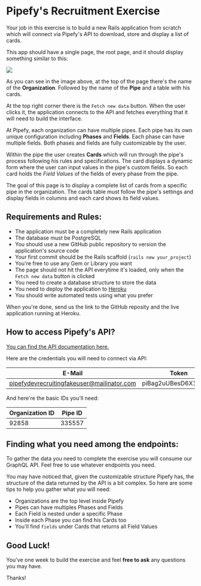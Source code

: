# Pipefy's Recruitment Exercise

Your job in this exercise is to build a new Rails application from scratch which will connect via Pipefy's API to download, store and display a list of cards.

This app should have a single page, the root page, and it should display something similar to this:

![](https://github.com/pipefy/RecruitmentExercise/blob/master/backend-example.png)

As you can see in the image above, at the top of the page there's the name of the **Organization**. Followed by the name of the **Pipe** and a table with his cards.

At the top right corner there is the `Fetch new data` button. When the user clicks it, the application connects to the API and fetches everything that it will need to build the interface.

At Pipefy, each organization can have multiple pipes. Each pipe has its own unique configuration including **Phases** and **Fields**. Each phase can have multiple fields. Both phases and fields are fully customizable by the user.

Within the pipe the user creates **Cards** which will run through the pipe's process following his rules and specifications. The card displays a dynamic form where the user can input values in the pipe's custom fields. So each card holds the *Field Values* of the fields of every phase from the pipe.

The goal of this page is to display a complete list of cards from a specific pipe in the organization. The cards table must follow the pipe's settings and display fields in columns and each card shows its field values.

## Requirements and Rules:

* The application must be a completely new Rails application
* The database must be PostgreSQL
* You should use a new GitHub public repository to version the application's source code
* Your first commit should be the Rails scaffold (`rails new your_project`)
* You're free to use any Gem or Library you want
* The page should not hit the API everytime it's loaded, only when the `Fetch new data` button is clicked
* You need to create a database structure to store the data
* You need to deploy the application to [Heroku](www.heroku.com)
* You should write automated tests using what you prefer

When you're done, send us the link to the GitHub reposity and the live application running at Heroku.

## How to access Pipefy's API?

[You can find the API documentation here.](https://pipefy.docs.apiary.io/)

Here are the credentials you will need to connect via API:

| E-Mail                                     | Token                |
|--------------------------------------------|----------------------|
| pipefydevrecruitingfakeuser@mailinator.com | piBag2uUBesD6X1q78FR |

And here're the basic IDs you'll need:

| Organization ID | Pipe ID |
|-----------------|---------|
| 92858           | 335557  |

## Finding what you need among the endpoints:

To gather the data you need to complete the exercise you will consume our GraphQL API. Feel free to use whatever endpoints you need.

You may have noticed that, given the customizable structure Pipefy has, the structure of the data returned by the API is a bit complex. So here are some tips to help you gather what you will need:

* Organizations are the top level inside Pipefy
* Pipes can have multiples Phases and Fields
* Each Field is nested under a specific Phase
* Inside each Phase you can find his Cards too
* You'll find `fields` under Cards that returns all Field Values


## Good Luck!

You've one week to build the exercise and feel **free to ask** any questions you may have.

Thanks!
